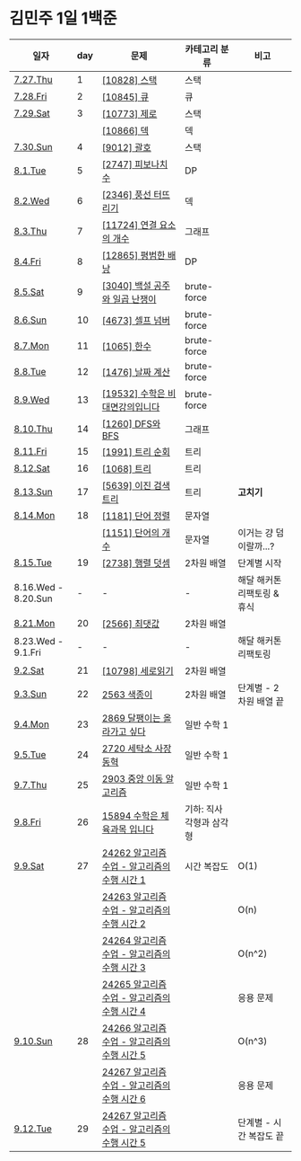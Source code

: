 # 김민주 1일 1백준  

일자 | day | 문제 | 카테고리 분류 | 비고
--- | --- | --- | --------- | ---
[7.27.Thu](./230727_day1) | 1 | [[10828] 스택](./230727_day1/10828_스택.py) | 스택
[7.28.Fri](./230728_day2) | 2 | [[10845] 큐](./230728_day2/10845_큐.py) | 큐
[7.29.Sat](./230729_day3) | 3 | [[10773] 제로](./230729_day3/10773_제로_(스택).py) | 스택
| | | [[10866] 덱](./230729_day3/10866_덱.py) | 덱
[7.30.Sun](./230730_day4) | 4 | [[9012] 괄호](./230730_day4/9012_괄호_(스택).py) | 스택
[8.1.Tue](./230801_day5) | 5 | [[2747] 피보나치 수](./230801_day5/2747_피보나치_수_(DP).py) | DP
[8.2.Wed](./230802_day6) | 6 | [[2346] 풍선 터뜨리기](./230802_day6/2346_풍선_터뜨리기.py) | 덱
[8.3.Thu](./230803_day7) | 7 | [[11724] 연결 요소의 개수](./230803_day7/11724_연결_요소의_개수_(DFS).py) | 그래프
[8.4.Fri](./230804_day8) | 8 | [[12865] 평범한 배낭](./230804_day8/12865_평범한_배낭_(DP).py) | DP
[8.5.Sat](./230805_day9) | 9 | [[3040] 백설 공주와 일곱 난쟁이](./230805_day9/3040_백설_공주와_일곱_난쟁이_(brute-force).py) | brute-force
[8.6.Sun](./230806_day10) | 10 | [[4673] 셀프 넘버](./230806_day10/4673_셀프_넘버_(brute-force).py) | brute-force
[8.7.Mon](./230807_day11) | 11 | [[1065] 한수](./230807_day11/1065_한수.py) | brute-force
[8.8.Tue](./230808_day12) | 12 | [[1476] 날짜 계산](./230808_day12/1476_날짜_계산.py) | brute-force
[8.9.Wed](./230809_day13) | 13 | [[19532] 수학은 비대면강의입니다](./230808_day13/19532_수학은_비대면강의입니다.py) | brute-force
[8.10.Thu](./230810_day14) | 14 | [[1260] DFS와 BFS](./230810_day14/1260_DFS와_BFS.py) | 그래프
[8.11.Fri](./230811_day15) | 15 | [[1991] 트리 순회](./230811_day15/1991_트리_순회.py) | 트리
[8.12.Sat](./230812_day16) | 16 | [[1068] 트리](./230812_day16/1068_트리.py) | 트리
[8.13.Sun](./230813_day17) | 17 | [[5639] 이진 검색 트리](./230813_day17/5639_이진_탐색_트리.py) | 트리 | **고치기**
[8.14.Mon](./230814_day18) | 18 | [[1181] 단어 정렬](./230814_day18/1181_단어_정렬.py) | 문자열
| | | [[1151] 단어의 개수](./230814_day18/1151_단어의_개수.py) | 문자열 | 이거는 걍 덤이랄까...?
[8.15.Tue](./230815_day19) | 19 | [[2738] 행렬 덧셈](./230815_day19/2738_행렬_덧셈.py) | 2차원 배열 | 단계별 시작
8.16.Wed - 8.20.Sun | - | - | - | 해달 해커톤 리팩토링 & 휴식
[8.21.Mon](./230821_day20) | 20 | [[2566] 최댓값](./230821_day20/2566_최댓값.py) | 2차원 배열 | 
8.23.Wed - 9.1.Fri | - | - | - | 해달 해커톤 리팩토링
[9.2.Sat](./230902_day21) | 21 | [[10798] 세로읽기](./230902_day21/10798_세로읽기.py) | 2차원 배열 | 
[9.3.Sun](./230903_day22) | 22 | [2563 색종이](./230903_day22/2563_색종이.py) | 2차원 배열 | 단계별 - 2차원 배열 끝
[9.4.Mon](./230904_day23) | 23 | [2869 달팽이는 올라가고 싶다](./230904_day23/2869_달팽이는_올라가고_싶다.py) | 일반 수학 1 |
[9.5.Tue](./230905_day24) | 24 | [2720 세탁소 사장 동혁](./230905_day24/2720_세탁소_사장_동혁.py) | 일반 수학 1 |
[9.7.Thu](./230907_day25) | 25 | [2903 중앙 이동 알고리즘](<230907_day25/2903 중앙 이동 알고리즘.py>) | 일반 수학 1 |
[9.8.Fri](./230908_day26) | 26 | [15894 수학은 체육과목 입니다](<230908_day26/15894 수학은 체육과목 입니다>) | 기하: 직사각형과 삼각형 |
[9.9.Sat](./230909_day27) | 27 | [24262 알고리즘 수업 - 알고리즘의 수행 시간 1](<230909_day27/24262 알고리즘 수업 - 알고리즘의 수행 시간 1>) | 시간 복잡도 | O(1)
| | | [24263 알고리즘 수업 - 알고리즘의 수행 시간 2](<230909_day27/24263 알고리즘 수업 - 알고리즘의 수행 시간 2>) | | O(n)
| | | [24264 알고리즘 수업 - 알고리즘의 수행 시간 3](<230909_day27/24264 알고리즘 수업 - 알고리즘의 수행 시간 3>) | | O(n^2)
| | | [24265 알고리즘 수업 - 알고리즘의 수행 시간 4](<230909_day27/24265 알고리즘 수업 - 알고리즘의 수행 시간 4>) | | 응용 문제 
[9.10.Sun](./230910_day28) | 28 | [24266 알고리즘 수업 - 알고리즘의 수행 시간 5](<230910_day28/24266 알고리즘 수업 - 알고리즘의 수행 시간 5>) | | O(n^3)
| | | [24267 알고리즘 수업 - 알고리즘의 수행 시간 6](<230910_day28/24267 알고리즘 수업 - 알고리즘의 수행 시간 6>) | | 응용 문제
[9.12.Tue](<230911 day29>) | 29 | [24267 알고리즘 수업 - 알고리즘의 수행 시간 5](<230911 day29/24313 알고리즘 수업 - 점근적 표기 1.py>) | | 단계별 - 시간 복잡도 끝